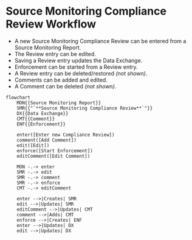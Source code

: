 # Source Monitoring Compliance Review Workflow

* A new Source Monitoring Compliance Review can be entered from a Source Monitoring Report.
* The Review entry can be edited.
* Saving a Review entry updates the Data Exchange.
* Enforcement can be started from a Review entry.
* A Review entry can be deleted/restored *(not shown)*.
* Comments can be added and edited.
* A Comment can be deleted *(not shown)*.

```mermaid
flowchart
    MON{{Source Monitoring Report}}
    SMR{{"`**Source Monitoring Compliance Review**`"}}
    DX{{Data Exchange}}
    CMT{{Comment}}
    ENF{{Enforcement}}

    enter([Enter new Compliance Review])
    comment([Add Comment])
    edit([Edit])
    enforce([Start Enforcement])
    editComment([Edit Comment])

    MON -.-> enter
    SMR -.-> edit
    SMR -.-> comment
    SMR -.-> enforce
    CMT -.-> editComment

    enter -->|Creates| SMR
    edit -->|Updates| SMR
    editComment -->|Updates| CMT
    comment -->|Adds| CMT
    enforce -->|Creates| ENF
    enter -->|Updates| DX
    edit -->|Updates| DX

```
